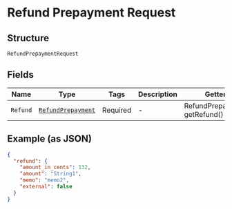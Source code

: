 
# Refund Prepayment Request

## Structure

`RefundPrepaymentRequest`

## Fields

| Name | Type | Tags | Description | Getter | Setter |
|  --- | --- | --- | --- | --- | --- |
| `Refund` | [`RefundPrepayment`](../../doc/models/refund-prepayment.md) | Required | - | RefundPrepayment getRefund() | setRefund(RefundPrepayment refund) |

## Example (as JSON)

```json
{
  "refund": {
    "amount_in_cents": 132,
    "amount": "String1",
    "memo": "memo2",
    "external": false
  }
}
```

